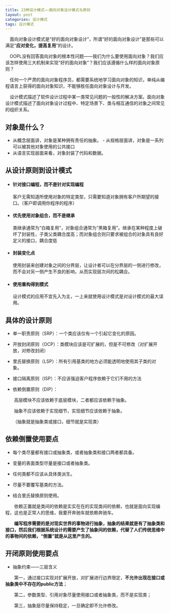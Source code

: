 ```yaml
---
title: 23种设计模式——面向对象设计模式与原则
layout: post
categories: 设计模式
tags: 设计模式
---
```

&emsp;面向对象设计模式是“好的面向对象设计”，所谓“好的面向对象设计”是那些可以满足“**应对变化，提高复用**”的设计。

​&emsp;OOPL没有回答面向对象的根本性问题——我们为什么要使用面向对象？我们应该怎样使用三大机制来实现“好的面向对象”？我们应该遵循什么样的面向对象原则？

​&emsp;任何一个严肃的面向对象程序员，都需要系统地学习面向对象的知识，单纯从编程语言上获得的面向对象知识，不能够胜任面向对象设计与开发。

​&emsp;设计模式描述了软件设计过程中某一类常见问题的一般性的解决方案。面向对象设计模式描述了面向对象设计过程中、特定场景下、类与相互通信的对象之间常见的组织关系。


## 对象是什么？

- 从概念层面讲，对象是某种拥有责任的抽象。
​- 从规格层面讲，对象是一系列可以被其他对象使用的公共接口
- 从语言实现层面来看，对象封装了代码和数据。

## 从设计原则到设计模式
- #### 针对接口编程，而不是针对实现编程

  客户无需知道所使用对象的特定类型，只需要知道对象拥有客户所期望的接口。（客户即调用你程序的程序）

- #### 优先使用对象组合，而不是继承

  类继承通常为“白箱复用”，对象组合通常为“黑箱复用”。继承在某种程度上破坏了封装性，子类父类耦合度高；而对象组合则只要求被组合的对象具有良好定义的接口，耦合度低

- #### 封装变化点

  使用封装来创建对象之间的分界层，让设计者可以在分界层的一侧进行修改，而不会对另一侧产生不良的影响，从而实现层次间的松耦合。

- #### 使用重构得到模式

  设计模式的应用不宜先入为主，一上来就使用设计模式是对设计模式的最大误用。

## 具体的设计原则

- 单一职责原则（SRP）：一个类应该仅有一个引起它变化的原因。

- 开放封闭原则（OCP）：类模块应该是可扩展的，但是不可修改（对扩展开放，对修改封闭）

- 里氏替换原则（LSP）：所有引用基类的地方必须能透明地使用其子类的对象。

- 接口隔离原则（ISP）：不应该强迫客户程序依赖于它们不用的方法

- 依赖倒置原则（DIP）：

  ​	高层模块不应该依赖于底层模块，二者都应该依赖于抽象。

  ​	抽象不应该依赖于实现细节，实现细节应该依赖于抽象。

  ​（抽象就是抽象类或接口，细节就是实现类）

## 依赖倒置使用要点

- 每个类尽量都有接口或抽象类，或者抽象类和接口两者都具备。

- 变量的表面类型尽量是接口或者抽象类。

- 任何类都不应该从具体类派生。

- 尽量不要覆写基类的方法。

- 结合里氏替换原则使用。

&emsp;&emsp;依赖正置就是类间的依赖是实实在在的实现类间的依赖，也就是面向实现编程，这也是正常人的思维，我要开奔驰车就依赖奔驰车。

&emsp;&emsp;**编写程序需要的是对现实世界的事物进行抽象，抽象的结果就是有了抽象类和接口，然后我们根据系统设计的需要产生了抽象间的依赖，代替了人们传统思维中的事物间的依赖，“倒置”就是从这里产生的。**

## 开闭原则使用要点

- 抽象约束——三层含义

&emsp;&emsp;第一，通过接口实现对扩展开放，对扩展进行边界限定，**不允许出现在接口或抽象类中不存在的public方法**；

&emsp;&emsp;第二，参数类型、引用对象尽量使用接口或者抽象类，而不是实现类；

&emsp;&emsp;第三，抽象层尽量保持稳定，一旦确定即不允许修改。